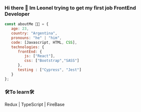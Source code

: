 ### Hi there 👋 Im Leonel trying to get my first job FrontEnd Developer 

```javascript
const aboutMe 👨‍💻 = {
   age: 23,
   country: "Argentina",
   pronouns: "he" | "him",
   code: [Javascript, HTML, CSS],
   technologies: {
      frontEnd: {
         js: ["React"],
         css: ["Bootstrap","SASS"]
      },
      testing : ["Cypress", "Jest"]
   }    
};
```
### 🛠To learn🛠
 Redux | TypeScript | FireBase
